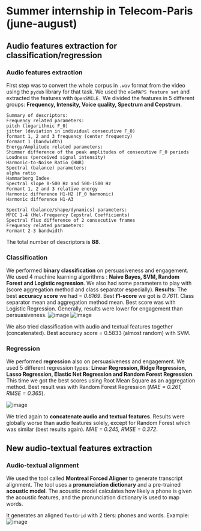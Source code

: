 # Summer internship in Telecom-Paris (june-august)

## Audio features extraction for classification/regression

### Audio features extraction

First step was to convert the whole corpus in `.wav` format from the video using the `pydub` library for that task.
We used the  `eGeMAPS feature set` and extracted the features with `OpenSMILE.` We divided the features in 5 different groups: **Frequency, Intensity, Voice quality, Spectrum and Cepstrum**. 
```
Summary of descriptors:
Frequency related parameters:
pitch (logarithmic F_0)
jitter (deviation in individual consecutive F_0)
formant 1, 2 and 3 frequency (center frequency)
formant 1 (bandwidth) 
Energy/Amplitude related parameters:
Shimmer difference of the peak amplitudes of consecutive F_0 periods
Loudness (perceived signal intensity)
Harmonic-to-Noise Ratio (HNR)
Spectral (balance) parameters:
alpha ratio
Hammarberg Index
Spectral slope 0-500 Hz and 500-1500 Hz
Formant 1, 2 and 3 relative energy
Harmonic difference H1-H2 (F_0 harmonic)
Harmonic difference H1-A3

Spectral (balance/shape/dynamics) parameters:
MFCC 1-4 (Mel-Frequency Cepstral Coefficients)
Spectral flux difference of 2 consecutive frames
Frequency related parameters:
Formant 2-3 bandwidth
```

The total number of descriptors is **88**.

### Classification

We performed **binary classification** on persuasiveness and engagement. We used 4 machine learning algorithms : **Naive Bayes, SVM, Random Forest and Logistic regression**. We also had some parameters to play with (score aggregation method and class separator especially). 
**Results:** The best **accuracy score** we had = *0.6169*. Best **f1-score** we got is *0.7611*. Class separator mean and aggregation method mean. Best score was with Logistic Regression. Generally, results were lower for engagement than persuasiveness. 
![image](https://github.com/user-attachments/assets/f32a5dd7-5cbf-49e8-ad2c-847580de71d8)
![image](https://github.com/user-attachments/assets/b650574c-dfc7-4bd4-bb38-44aaff93ec5c)

We also tried classification with audio and textual features together (concatenated). Best accuracy score = 0.5833 (almost random) with SVM.

### Regression

We performed **regression** also on persuasiveness and engagement. We used 5 different regression types: **Linear Regression, Ridge Regression, Lasso Regression, Elastic Net Regression and Random Forest Regression**. 
This time we got the best scores using Root Mean Square as an aggregation method. Best result was with Random Forest Regression (*MAE = 0.261, RMSE = 0.365*). 

![image](https://github.com/user-attachments/assets/59a8dfb9-5a8c-4049-ad74-f867122be4ff)

We tried again to **concatenate audio and textual features**. Results were globally worse than audio features solely, except for Random Forest which was similar (best results again). _MAE = 0.245, RMSE = 0.372_.

## New audio-textual features extraction

### Audio-textual alignment

We used the tool called **Montreal Forced Aligner** to generate transcript alignment. The tool uses a **pronunciation dictionary** and a pre-trained **acoustic model**. The acoustic model calculates how likely a phone is given the acoustic features, and the pronunciation dictionary is used to map words.

It generates an aligned `TextGrid` with 2 tiers: phones and words. 
Example:
![image](https://github.com/user-attachments/assets/5899e271-4bd0-4985-be3f-f82fbceeb927)

